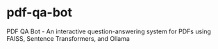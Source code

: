 # pdf-qa-bot
PDF QA Bot - An interactive question-answering system for PDFs using FAISS, Sentence Transformers, and Ollama

